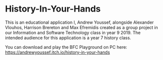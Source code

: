 # History-In-Your-Hands

This is an educational application I, Andrew Youssef, alongside Alexander Vlouhos, Harrison Brereton and Max Efremidis created as a group project in our Information and Software Technology class in year 9 2019.
The intended audience for this application is a year 7 history class.

You can download and play the BFC Playground on PC here: https://andrewyoussef.itch.io/history-in-your-hands
